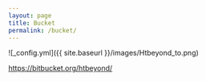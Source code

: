 ```yaml
---
layout: page
title: Bucket
permalink: /bucket/
---
```



![_config.yml]({{ site.baseurl }}/images/Htbeyond_to.png)

https://bitbucket.org/htbeyond/